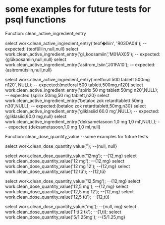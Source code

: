 # some examples for future tests for psql functions

Function: clean_active_ingredient_entry

select work.clean_active_ingredient_entry('teof�lliin', 'R03DA04'); -- expected: {teofülliin,null,null}
select work.clean_active_ingredient_entry('gl_koosamiin','M01AX05'); -- expected: {glükoosamiin,null,null}
select work.clean_active_ingredient_entry('asitrom_tsiin','J01FA10'); -- expected: {asitromütsiin,null,null}

select work.clean_active_ingredient_entry('metforal  500 tablett  500mg n120', NULL); -- expected:{metforal 500 tablett,500mg,n120}
select work.clean_active_ingredient_entry('spirix 50 mg tablett  50mg n20',NULL); -- expected:{spirix 50mg,50 mg tablett,n20}
select work.clean_active_ingredient_entry('betaloc zok retardtablett  50mg n30',NULL); -- expected:{betaloc zok retardtablett,50mg,n30}
select work.clean_active_ingredient_entry('gliklasiid 60.0 mg',NULL); -- expected:{gliklasiid,60.0 mg,null}
select work.clean_active_ingredient_entry('deksametasoon 1,0 mg 1,0 ml',NULL); -- expected:{deksametasoon,1,0 mg 1,0 ml,null}


Function: clean_dose_quantity_value
--some examples for future tests

select work.clean_dose_quantity_value(''); --{null, null}

select work.clean_dose_quantity_value('12mg'); --{12,mg}
select work.clean_dose_quantity_value('12 mg'); --{12,mg}
select work.clean_dose_quantity_value('12 mg 12'); --{12,mg}
select work.clean_dose_quantity_value('12 tü'); --{12,tü}

select work.clean_dose_quantity_value('12,5mg'); --{12,mg}
select work.clean_dose_quantity_value('12,5 mg'); --{12,mg}
select work.clean_dose_quantity_value('12,5 mg 12'); --{12,mg}
select work.clean_dose_quantity_value('12,5 tü'); --{12,tü}

select work.clean_dose_quantity_value('mg'); --{null, mg}
select work.clean_dose_quantity_value('1 ti 2 tk'); --{1,ti};
select work.clean_dose_quantity_value('5/1.25mg'); --{5/1.25,mg}
